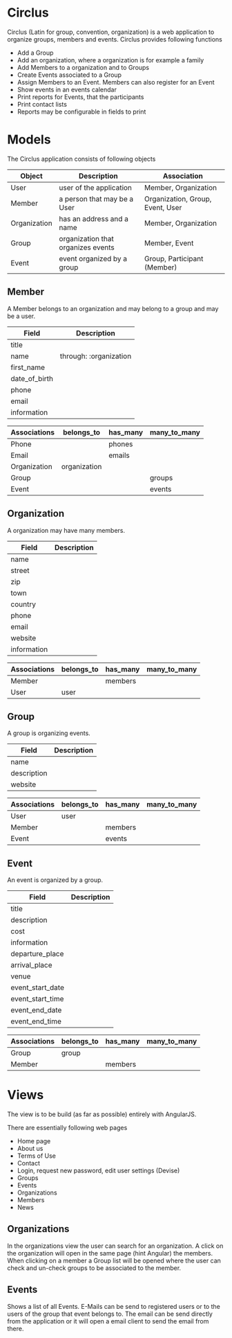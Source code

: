 # Circlus
Circlus (Latin for group, convention, organization) is a web application to 
organize groups, members and events. Circlus provides following functions

* Add a Group
* Add an organization, where a organization is for example a family
* Add Members to a organization and to Groups
* Create Events associated to a Group
* Assign Members to an Event. Members can also register for an Event
* Show events in an events calendar
* Print reports for Events, that the participants
* Print contact lists
* Reports may be configurable in fields to print

# Models
The Circlus application consists of following objects

Object       | Description                        | Association
------------ | ---------------------------------- | ---------------------------
User         | user of the application            | Member, Organization
Member       | a person that may be a User        | Organization, Group, Event, User
Organization | has an address and a name          | Member, Organization
Group        | organization that organizes events | Member, Event
Event        | event organized by a group         | Group, Participant (Member)

## Member
A Member belongs to an organization and may belong to a group and may be a user.

Field           | Description
--------------- | ----------------------
title           | 
name            | through: :organization
first\_name     | 
date\_of\_birth |
phone           |
email           |
information     |

Associations | belongs\_to  | has\_many | many\_to\_many
------------ | ------------ | --------- | --------------
Phone        |              | phones    |
Email        |              | emails    |
Organization | organization |           |
Group        |              |           | groups 
Event        |              |           | events

## Organization
A organization may have many members.

Field       | Description
----------- | -----------
name        |
street      |
zip         |
town        |
country     |
phone       |
email       |
website     |
information |

Associations | belongs\_to | has\_many | many\_to\_many
------------ | ----------- | --------- | --------------
Member       |             | members   |
User         | user        |           |

## Group
A group is organizing events.

Field       | Description
----------- | -----------
name        |
description |
website     |

Associations | belongs\_to | has\_many | many\_to\_many
------------ | ----------- | --------- | --------------
User         | user        |           |
Member       |             | members   |
Event        |             | events    |

## Event
An event is organized by a group.

Field              | Description
------------------ | -----------
title              |
description        |
cost               |
information        |
departure\_place   |
arrival\_place     |
venue              |
event\_start\_date |
event\_start\_time |
event\_end\_date   |
event\_end\_time   |

Associations | belongs\_to | has\_many | many\_to\_many
------------ | ----------- | --------- | --------------
Group        | group       |           |
Member       |             | members   |

Views
=====
The view is to be build (as far as possible) entirely with AngularJS.

There are essentially following web pages

* Home page
* About us
* Terms of Use
* Contact
* Login, request new password, edit user settings (Devise)
* Groups
* Events
* Organizations
* Members
* News

## Organizations
In the organizations view the user can search for an organization. A click on
the organization will open in the same page (hint Angular) the members. When 
clicking on a member a Group list will be opened where the user can check and
un-check groups to be associated to the member.

## Events
Shows a list of all Events. E-Mails can be send to registered users or to the
users of the group that event belongs to. The email can be send directly from
the application or it will open a email client to send the email from there.

